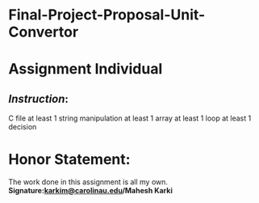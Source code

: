 # Final-Project-Proposal-Unit-Convertor
# Assignment Individual



## *Instruction*: 

C file
at least 1 string manipulation
at least 1 array
at least 1 loop
at least 1 decision

# **Honor Statement**:

The work done in this assignment is all my own. **Signature:karkim@carolinau.edu/Mahesh Karki**
